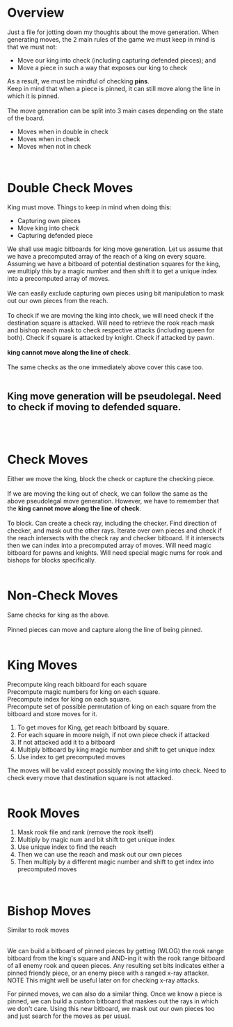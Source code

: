 # Overview
Just a file for jotting down my thoughts about the move generation. When generating moves, the 2 main rules of the game we must keep in mind is that we must not:
<ul>
    <li>Move our king into check (including capturing defended pieces); and</li>
    <li>Move a piece in such a way that exposes our king to check</li>
</ul>
As a result, we must be mindful of checking <strong>pins</strong>.
</br>
Keep in mind that when a piece is pinned, it can still move along the line in which it is pinned.
</br>
</br>
The move generation can be split into 3 main cases depending on the state of the board.
<ul>
    <li>Moves when in double in check</li>
    <li>Moves when in check</li>
    <li>Moves when not in check</li>
</ul>
</br>

# Double Check Moves
King must move. Things to keep in mind when doing this:
<ul>
    <li>Capturing own pieces</li>
    <li>Move king into check</li>
    <li>Capturing defended piece</li>
</ul>
We shall use magic bitboards for king move generation. Let us assume that we have a precomputed array of the reach of a king on every square. Assuming we have a bitboard of potential destination squares for the king, we multiply this by a magic number and then shift it to get a unique index into a precomputed array of moves.
</br>
</br>
We can easily exclude capturing own pieces using bit manipulation to mask out our own pieces from the reach.
</br>
</br>
To check if we are moving the king into check, we will need check if the destination square is attacked. Will need to retrieve the rook reach mask and bishop reach mask to check respective attacks (including queen for both). Check if square is attacked by knight. Check if attacked by pawn.
</br>
</br>
<strong>king cannot move along the line of check</strong>.
</br>
</br>
The same checks as the one immediately above cover this case too.
</br>
</br>

## <strong>King move generation will be pseudolegal. Need to check if moving to defended square.</strong>


</br>
</br>

# Check Moves
Either we move the king, block the check or capture the checking piece.
</br>
</br>
If we are moving the king out of check, we can follow the same as the above pseudolegal move generation. However, we have to remember that the <strong>king cannot move along the line of check</strong>.
</br>
</br>
To block. Can create a check ray, including the checker. Find direction of checker, and mask out the other rays. Iterate over own pieces and check if the reach intersects with the check ray and checker bitboard. If it intersects then we can index into a precomputed array of moves. Will need magic bitboard for pawns and knights. Will need special magic nums for rook and bishops for blocks specifically.
</br>
</br>

# Non-Check Moves
Same checks for king as the above.
</br>
</br>
Pinned pieces can move and capture along the line of being pinned.
</br>
</br>

# King Moves
Precompute king reach bitboard for each square
</br>
Precompute magic numbers for king on each square.
</br>
Precompute index for king on each square.
</br>
Precompute set of possible permutation of king on each square from the bitboard and store moves for it.
</br>
<ol>
    <li>To get moves for King, get reach bitboard by square.</li>
    <li>For each square in moore neigh, if not own piece check if attacked</li>
    <li>If not attacked add it to a bitboard</li>
    <li>Multiply bitboard by king magic number and shift to get unique index</li>
    <li>Use index to get precomputed moves</li>
</ol>
The moves will be valid except possibly moving the king into check. Need to check every move that destination square is not attacked.
</br>
</br>

# Rook Moves
<ol>
    <li>Mask rook file and rank (remove the rook itself)</li>
    <li>Multiply by magic num and bit shift to get unique index</li>
    <li>Use unique index to find the reach</li>
    <li>Then we can use the reach and mask out our own pieces</li>
    <li>Then multiply by a different magic number and shift to get index into precomputed moves</li>
</ol>
</br>

# Bishop Moves
Similar to rook moves
</br>
</br>

We can build a bitboard of pinned pieces by getting (WLOG) the rook range bitboard from the king's square and AND-ing it with the rook range bitboard of all enemy rook and queen pieces. Any resulting set bits indicates either a pinned friendly piece, or an enemy piece with a ranged x-ray attacker.
NOTE This might well be useful later on for checking x-ray attacks.

For pinned moves, we can also do a similar thing. Once we know a piece is pinned, we can build a custom bitboard that maskes out the rays in which we don't care.
Using this new bitboard, we mask out our own pieces too and just search for the moves as per usual.